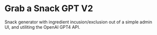 # Grab a Snack GPT V2
 Snack generator with ingredient incusion/exclusion out of a simple admin UI, and utiliting the OpenAI GPT4 API.
